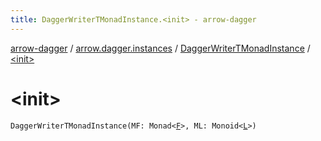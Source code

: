 ```yaml
---
title: DaggerWriterTMonadInstance.<init> - arrow-dagger
---
```


[arrow-dagger](../../index.html) / [arrow.dagger.instances](../index.html) / [DaggerWriterTMonadInstance](index.html) / [&lt;init&gt;](./-init-.html)

# &lt;init&gt;

`DaggerWriterTMonadInstance(MF: Monad<`[`F`](index.html#F)`>, ML: Monoid<`[`L`](index.html#L)`>)`